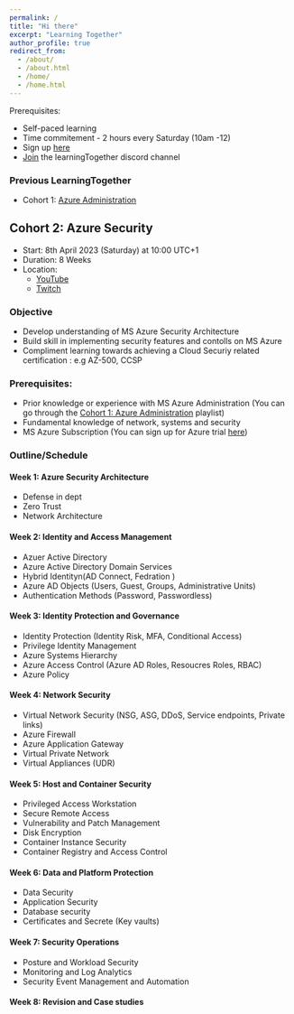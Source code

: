 ```yaml
---
permalink: /
title: "Hi there"
excerpt: "Learning Together"
author_profile: true
redirect_from: 
  - /about/
  - /about.html
  - /home/
  - /home.html
---
```




Prerequisites:
- Self-paced learning
- Time commitement - 2 hours every Saturday (10am -12)
- Sign up [here](https://forms.office.com/r/gQckxp2UxC)
- [Join](https://discord.gg/ZBRW44ksVn) the learningTogether discord channel 


### Previous LearningTogether
- Cohort 1: [Azure Administration](https://www.youtube.com/playlist?list=PLAIfj0YIoMBcLegHLjwCgTPVYg-vYOt1a)





## Cohort 2: Azure Security

- Start: 8th April 2023 (Saturday) at 10:00 UTC+1
- Duration: 8 Weeks
- Location:
  - [YouTube](https://www.youtube.com/@aderaji) 
  - [Twitch](https://www.twitch.tv/learningwithraji)


### Objective
- Develop understanding of MS Azure Security Architecture
- Build skill in implementing security features and contolls on MS Azure
- Compliment learning towards achieving a Cloud Securiy related certification : e.g AZ-500, CCSP


### Prerequisites:
- Prior knowledge or experience with MS Azure Administration (You can go through the [Cohort 1: Azure Administration](https://www.youtube.com/playlist?list=PLAIfj0YIoMBcLegHLjwCgTPVYg-vYOt1a) playlist)
- Fundamental knowledge of network, systems and security 
- MS Azure Subscription (You can sign up for Azure trial [here](https://azure.microsoft.com/en-us/free/search/?&ef_id=EAIaIQobChMI2fCFqryJ_gIVAuJ3Ch1LAAKREAAYASAAEgKDt_D_BwE:G:s&OCID=AIDcmmfdukp5kz_SEM_EAIaIQobChMI2fCFqryJ_gIVAuJ3Ch1LAAKREAAYASAAEgKDt_D_BwE:G:s&gclid=EAIaIQobChMI2fCFqryJ_gIVAuJ3Ch1LAAKREAAYASAAEgKDt_D_BwE))


### Outline/Schedule

#### Week 1: Azure Security Architecture
- Defense in dept
- Zero Trust
- Network Architecture

#### Week 2: Identity and Access Management
- Azuer Active Directory
- Azure Active Directory Domain Services
- Hybrid Identityn(AD Connect, Fedration )
- Azure AD Objects (Users, Guest, Groups, Administrative Units)
- Authentication Methods (Password, Passwordless)

#### Week 3: Identity Protection and Governance
- Identity Protection (Identity Risk, MFA, Conditional Access)
- Privilege Identity Management
- Azure Systems Hierarchy
- Azure Access Control (Azure AD Roles, Resoucres Roles, RBAC)
- Azure Policy

#### Week 4: Network Security
- Virtual Network Security (NSG, ASG, DDoS, Service endpoints, Private links)
- Azure Firewall
- Azure Application Gateway
- Virtual Private Network
- Virtual Appliances (UDR)

#### Week 5: Host and Container Security
- Privileged Access Workstation 
- Secure Remote Access
- Vulnerability and Patch Management
- Disk Encryption
- Container Instance Security
- Container Registry and Access Control

#### Week 6: Data and Platform Protection
- Data Security
- Application Security
- Database security
- Certificates and Secrete (Key vaults)

#### Week 7: Security Operations
- Posture and Workload Security
- Monitoring and Log Analytics
- Security Event Management and Automation

#### Week 8: Revision and Case studies



